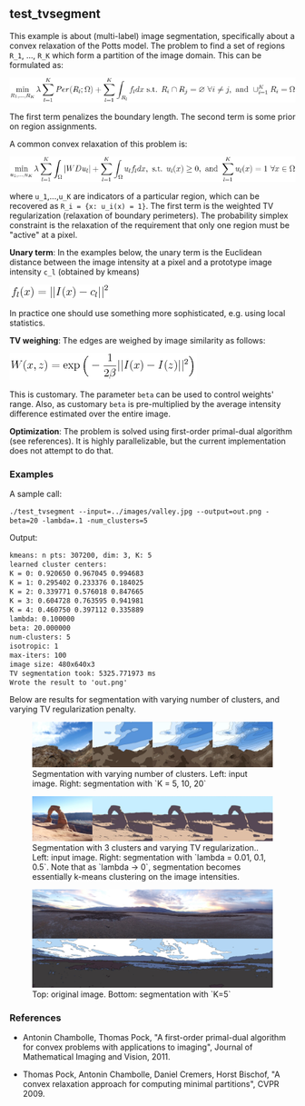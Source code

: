 ## test_tvsegment

This example is about (multi-label) image segmentation, specifically about a convex relaxation of the Potts model. The problem to find a set of regions `R_1`, ..., `R_K` which form a partition of the image domain. This can be formulated as:

<img class="eqn" src="website-images/tvsegment0.png" alt="tvsegment eqn"/>

The first term penalizes the boundary length. The second term is some prior on region assignments.

A common convex relaxation of this problem is:

<img class="eqn" src="website-images/tvsegment1.png" alt="tvsegment eqn"/>

where `u_1`,...,`u_K` are indicators of a particular region, which can be recovered as `R_i = {x: u_i(x) = 1}`. The first term is the weighted TV regularization (relaxation of boundary perimeters). The probability simplex constraint is the relaxation of the requirement that only one region must be "active" at a pixel.

__Unary term__: In the examples below, the unary term is the Euclidean distance between the image intensity at a pixel and a prototype image intensity `c_l` (obtained by kmeans)

<img class="eqn" src="website-images/tvsegment3.png" alt="tvsegment unary"/>

In practice one should use something more sophisticated, e.g. using local statistics.

__TV weighing__: The edges are weighed by image similarity as follows:

<img class="eqn" src="website-images/tvsegment2.png" alt="tvsegment weights"/>

This is customary. The parameter `beta` can be used to control weights' range. Also, as customary `beta` is pre-multiplied by the average intensity difference estimated over the entire image.

__Optimization__: The problem is solved using first-order primal-dual algorithm (see references). It is highly parallelizable, but the current implementation does not attempt to do that.

### Examples

A sample call:

    ./test_tvsegment --input=../images/valley.jpg --output=out.png -beta=20 -lambda=.1 -num_clusters=5

Output:

    kmeans: n pts: 307200, dim: 3, K: 5
    learned cluster centers:
    K = 0: 0.920650 0.967045 0.994683 
    K = 1: 0.295402 0.233376 0.184025 
    K = 2: 0.339771 0.576018 0.847665 
    K = 3: 0.604728 0.763595 0.941981 
    K = 4: 0.460750 0.397112 0.335889 
    lambda: 0.100000
    beta: 20.000000
    num-clusters: 5
    isotropic: 1
    max-iters: 100
    image size: 480x640x3
    TV segmentation took: 5325.771973 ms
    Wrote the result to 'out.png'

Below are results for segmentation with varying number of clusters, and varying TV regularization penalty.
<figure>
<a href="website-images/tvsegment_variedK.jpg">
<img src="website-images/tvsegment_variedK.jpg" alt="tv segmentation, varied number of clusters"/>
</a>
<figcaption>Segmentation with varying number of clusters. Left: input image. Right: segmentation with `K = 5, 10, 20`</figcaption>
</figure>

<figure>
<a href="website-images/tvsegment_variedlambda.jpg">
<img src="website-images/tvsegment_variedlambda.jpg" alt="tv segmentation, varied TV regularization"/>
</a>
<figcaption>Segmentation with 3 clusters and varying TV regularization.. Left: input image. Right: segmentation with `lambda = 0.01, 0.1, 0.5`. Note that as `lambda -> 0`, segmentation becomes essentially k-means clustering on the image intensities.</figcaption>
</figure>

<figure>
<a href="website-images/tvsegment_ex3.jpg">
<img src="website-images/tvsegment_ex3.jpg" alt="tv segmentation"/>
</a>
<figcaption>Top: original image. Bottom: segmentation with `K=5`</figcaption>
</figure>

### References
* Antonin Chambolle, Thomas Pock, "A first-order primal-dual algorithm for convex problems with applications to imaging", Journal of Mathematical Imaging and Vision, 2011.

* Thomas Pock, Antonin Chambolle, Daniel Cremers, Horst Bischof, "A convex relaxation approach for computing minimal partitions", CVPR 2009.

